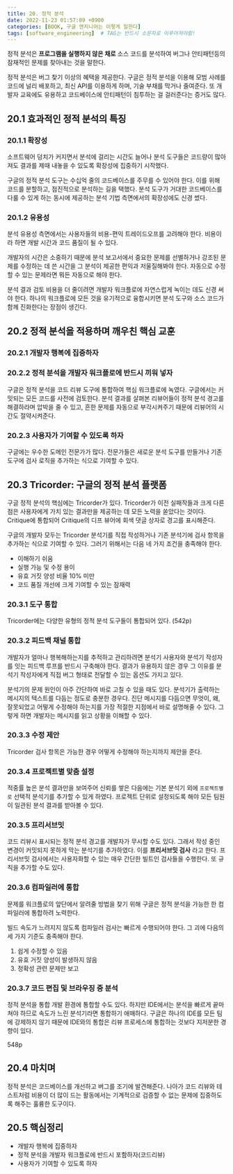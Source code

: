 ```yaml
---
title: 20. 정적 분석
date: 2022-11-23 01:57:09 +0900
categories: [BOOK, 구글 엔지니어는 이렇게 일한다]
tags: [software_engineering]  # TAG는 반드시 소문자로 이루어져야함!
---
```


정적 분석은 __프로그램을 실행하지 않은 채로__ 소스 코드를 분석하여 버그나 안티패턴등의 잠재적인 문제를 찾아내는 것을 말한다.

정적 분석은 버그 찾기 이상의 혜택을 제공한다. 구글은 정적 분석을 이용해 모범 사례를 코드에 널리 배포하고, 최신 API를 이용하게 하며, 기술 부채를 막거나 줄여준다. 또 개발자 교육에도 유용하고 코드베이스에 안티패턴이 침투하는 걸 걸러준다는 증거도 많다.

## 20.1 효과적인 정적 분석의 특징
### 20.1.1 확장성
소프트웨어 덩치가 커지면서 분석에 걸리는 시간도 늘어나 분석 도구들은 코드량이 많아져도 결과를 제때 내놓을 수 있도록 확장성에 집중하기 시작했다.

구글의 정적 분석 도구는 수십억 줄의 코드베이스를 주무를 수 있어야 한다. 이를 위해 코드를 분할하고, 점진적으로 분석하는 길을 택했다. 분석 도구가 거대한 코드베이스를 다룰 수 있게 하는 동시에 제공하는 분석 기법 측면에서의 확장성에도 신경 썼다.

### 20.1.2 유용성
분석 유용성 측면에서는 사용자들의 비용-편익 트레이드오프를 고려해야 한다. 비용이라 하면 개발 시간과 코드 품질이 될 수 있다.

개발자의 시간은 소중하기 때문에 분석 보고서에서 중요한 문제를 선별하거나 강조된 문제를 수정하는 데 쓴 시간을 그 분석이 제공한 편익과 저울질해봐야 한다. 자동으로 수정할 수 있는 문제라면 뭐든 자동으로 해야 한다.

분석 결과 검토 비용을 더 줄이려면 개발자 워크플로에 자연스럽게 녹이는 데도 신경 써야 한다. 하나의 워크플로에 모든 것을 유기적으로 융합시키면 분석 도구와 소스 코드가 함께 진화한다는 장점이 생긴다.

## 20.2 정적 분석을 적용하며 깨우친 핵심 교훈
### 20.2.1 개발자 행복에 집중하자
### 20.2.2 정적 분석을 개발자 워크플로에 반드시 끼워 넣자
구글은 정적 분석을 코드 리뷰 도구에 통합하여 핵심 워크플로에 녹였다. 구글에서는 커밋되는 모든 코드를 사전에 검토한다. 분석 결과를 살펴본 리뷰어들이 정적 분석 경고를 해결하라며 압박을 줄 수 있고, 흔한 문제를 자동으로 부각시켜주기 때문에 리뷰어의 시간도 절약시켜준다.

### 20.2.3 사용자가 기여할 수 있도록 하자
구글에는 우수한 도메인 전문가가 많다. 전문가들은 새로운 분석 도구를 만들거나 기존 도구에 검사 로직을 추가하는 식으로 기여할 수 있다.

## 20.3 Tricorder: 구글의 정적 분석 플랫폼
구글 정적 분석의 핵심에는 Tricorder가 있다. Tricorder가 이전 실패작들과 크게 다른 점은 사용자에게 가치 있는 결과만을 제공하는 데 모든 노력을 쏟았다는 것이다. Critique에 통합되어 Critique의 디프 뷰어에 회색 댓글 상자로 경고를 표시해준다.

구글의 개발자 모두는 Tricorder 분석기를 직접 작성하거나 기존 분석기에 검사 항목을 추가하는 식으로 기여할 수 있다. 그러기 위해서는 다음 네 가지 조건을 충족해야 한다.
* 이해하기 쉬움
* 실행 가능 및 수정 용이
* 유효 거짓 양성 비율 10% 미만
* 코드 품질 개선에 크게 기여할 수 있는 잠재력

### 20.3.1 도구 통합
Tricorder에는 다양한 유형의 정적 분석 도구들이 통합되어 있다. (542p)

### 20.3.2 피드백 채널 통합
개발자가 얼마나 행복해하는지를 추적하고 관리하려면 분석기 사용자와 분석기 작성자를 잇는 피드백 루프를 반드시 구축해야 한다. 결과가 유용하지 않은 경우 그 이유를 분석기 작성자에게 직접 버그 형태로 전달할 수 있는 옵션도 가지고 있다.

분석기의 문제 원인이 아주 간단하여 바로 고칠 수 있을 때도 있다. 분석기가 출력하는 메시지의 텍스트를 다듬는 정도로 충분한 경우다. 진단 메시지를 다듬으면 무엇이, 왜, 잘못되었고 어떻게 수정해야 하는지를 가장 적절한 지점에서 바로 설명해줄 수 있다. 그렇게 하면 개발자는 메시지를 읽고 상황을 이해할 수 있다.

### 20.3.3 수정 제안
Tricorder 검사 항목은 가능한 경우 어떻게 수정해야 하는지까지 제안을 준다.

### 20.3.4 프로젝트별 맞춤 설정
적중률 높은 분석 결과만을 보여주어 신뢰를 쌓은 다음에는 기본 분석기 외에 `프로젝트별로` 선택적 분석기를 추가할 수 있게 하였다. 프로젝트 단위로 설정되도록 해야 모든 팀원이 일관된 분석 결과를 받아볼 수 있다.

### 20.3.5 프리서브밋
코드 리뷰시 표시되는 정적 분석 경고를 개발자가 무시할 수도 있다. 그래서 작성 중인 변경이 커밋되지 못하게 막는 분석기를 추가하였다. 이를 __프리서브밋 검사__ 라고 한다. 프리서브밋 검사에서는 사용자화할 수 있는 매우 간단한 빌트인 검사들을 수행한다. 또 규칙을 추가할 수도 있다.

### 20.3.6 컴파일러에 통합
문제를 워크플로의 앞단에서 알려줄 방법을 찾기 위해 구글은 정적 분석을 가능한 한 컴파일러에 통합하려 노력한다.

빌드 속도가 느려지지 않도록 컴파일러 검사는 빠르게 수행되어야 한다. 그 괴에 다음의 세 가지 기준도 충족해야 한다.
1. 쉽게 수정할 수 있음
2. 유효 거짓 양성이 발생하지 않음
3. 정확성 관련 문제만 보고

### 20.3.7 코드 편집 및 브라우징 중 분석
정적 분석을 통합 개발 환경에 통합할 수도 있다. 하지만 IDE에서는 분석을 빠르게 끝마쳐야 하므로 속도가 느린 분석기라면 통합하기 애매하다. 구글은 하나의 IDE를 모든 팀에 강제하지 않기 때문에 IDE와의 통합은 리뷰 프로세스에 통합하는 것보다 지저분한 경향이 있다.

548p

## 20.4 마치며
정적 분석은 코드베이스를 개선하고 버그를 조기에 발견해준다. 나아가 코드 리뷰와 테스트처럼 비용이 더 많이 드는 활동에서는 기계적으로 검증할 수 없는 문제에 집중하도록 해주는 훌륭한 도구이다.

## 20.5 핵심정리
* 개발자 행복에 집중하자
* 정적 분석을 개발자 워크플로에 반드시 포함하자(코드리뷰)
* 사용자가 기여할 수 있도록 하자
